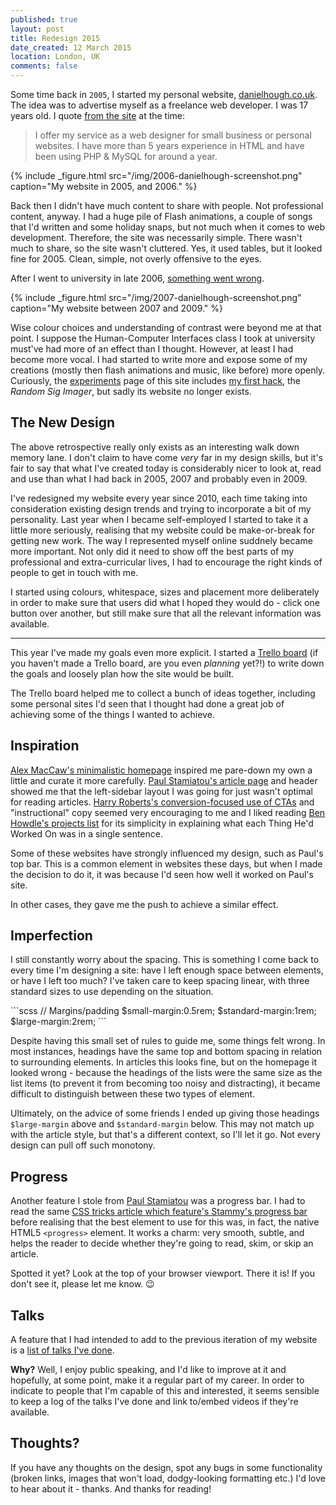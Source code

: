 ```yaml
---
published: true
layout: post
title: Redesign 2015
date_created: 12 March 2015
location: London, UK
comments: false
---
```


Some time back in `2005`, I started my personal website, [danielhough.co.uk](http://danielhough.co.uk). The idea was to advertise myself as a freelance web developer. I was 17 years old. I quote [from the site](http://web.archive.org/web/20060505042750/http://www.danielhough.co.uk/index.php?c=services) at the time:

> I offer my service as a web designer for small business or personal websites. I have more than 5 years experience in HTML and have been using PHP & MySQL for around a year.

{% include _figure.html src="/img/2006-danielhough-screenshot.png" caption="My website in 2005, and 2006." %}

Back then I didn't have much content to share with people. Not professional content, anyway. I had a huge pile of Flash animations, a couple of songs that I'd written and some holiday snaps, but not much when it comes to web development. Therefore, the site was necessarily simple. There wasn't much to share, so the site wasn't cluttered. Yes, it used tables, but it looked fine for 2005. Clean, simple, not overly offensive to the eyes.

After I went to university in late 2006, [something went wrong](http://web.archive.org/web/20070205105801/http://www.danielhough.co.uk/).

{% include _figure.html src="/img/2007-danielhough-screenshot.png" caption="My website between 2007 and 2009." %}

Wise colour choices and understanding of contrast were beyond me at that point. I suppose the Human-Computer Interfaces class I took at university must've had more of an effect than I thought. However, at least I had become more vocal. I had started to write more and expose some of my creations (mostly then flash animations and music, like before) more openly. Curiously, the [experiments](http://web.archive.org/web/20070205105349/http://www.danielhough.co.uk/index.php?c=experiments) page of this site includes [my first hack](/blog/my-first-hack), the *Random Sig Imager*, but sadly its website no longer exists.

## The New Design

The above retrospective really only exists as an interesting walk down memory lane. I don't claim to have come *very* far in my design skills, but it's fair to say that what I've created today is considerably nicer to look at, read and use than what I had back in 2005, 2007 and probably even in 2009.

I've redesigned my website every year since 2010, each time taking into consideration existing design trends and trying to incorporate a bit of my personality. Last year when I became self-employed I started to take it a little more seriously, realising that my website could be make-or-break for getting new work. The way I represented myself online suddnely became more important. Not only did it need to show off the best parts of my professional and extra-curricular lives, I had to encourage the right kinds of people to get in touch with me.

I started using colours, whitespace, sizes and placement more deliberately in order to make sure that users did what I hoped they would do - click one button over another, but still make sure that all the relevant information was available.

---

This year I've made my goals even more explicit. I started a [Trello board](https://trello.com/b/4jXXVO1f/danhough-com-redesign) (if you haven't made a Trello board, are you even *planning* yet?!) to write down the goals and loosely plan how the site would be built.

The Trello board helped me to collect a bunch of ideas together, including some personal sites I'd seen that I thought had done a great job of achieving some of the things I wanted to achieve.

## Inspiration

[Alex MacCaw's minimalistic homepage](http://alexmaccaw.com/) inspired me pare-down my own a little and curate it more carefully. [Paul Stamiatou's article page](http://paulstamatiou.com/traveling-and-photography-part-1/) and header showed me that the left-sidebar layout I was going for just wasn't optimal for reading articles. [Harry Roberts's conversion-focused use of CTAs](http://csswizardry.com/work/) and "instructional" copy seemed very encouraging to me and I liked reading [Ben Howdle's projects list](http://benhowdle.im/) for its simplicity in explaining what each Thing He'd Worked On was in a single sentence.

Some of these websites have strongly influenced my design, such as Paul's top bar. This is a common element in websites these days, but when I made the decision to do it, it was because I'd seen how well it worked on Paul's site.

In other cases, they gave me the push to achieve a similar effect.

## Imperfection

I still constantly worry about the spacing. This is something I come back to every time I'm designing a site: have I left enough space between elements, or have I left too much? I've taken care to keep spacing linear, with three standard sizes to use depending on the situation.

<aside markdown="1">
```scss
// Margins/padding
$small-margin:0.5rem;
$standard-margin:1rem;
$large-margin:2rem;
```
</aside>

Despite having this small set of rules to guide me, some things felt wrong. In most instances, headings have the same top and bottom spacing in relation to surrounding elements. In articles this looks fine, but on the homepage it looked wrong - because the headings of the lists were the same size as the list items (to prevent it from becoming too noisy and distracting), it became difficult to distinguish between these two types of element.

Ultimately, on the advice of some friends I ended up giving those headings `$large-margin` above and `$standard-margin` below. This may not match up with the article style, but that's a different context, so I'll let it go. Not every design can pull off such monotony.

## Progress

Another feature I stole from [Paul Stamiatou](http://paulstamatiou.com/) was a progress bar. I had to read the same [CSS tricks article which feature's Stammy's progress bar](https://css-tricks.com/reading-position-indicator/) before realising that the best element to use for this was, in fact, the native HTML5 `<progress>` element. It works a charm: very smooth, subtle, and helps the reader to decide whether they're going to read, skim, or skip an article.

Spotted it yet? Look at the top of your browser viewport. There it is! If you don't see it, please let me know. :wink:

## Talks

A feature that I had intended to add to the previous iteration of my website is a [list of talks I've done](/speaking).

**Why?** Well, I enjoy public speaking, and I'd like to improve at it and hopefully, at some point, make it a regular part of my career. In order to indicate to people that I'm capable of this and interested, it seems sensible to keep a log of the talks I've done and link to/embed videos if they're available.

## Thoughts?

If you have any thoughts on the design, spot any bugs in some functionality (broken links, images that won't load, dodgy-looking formatting etc.) I'd love to hear about it - thanks. And thanks for reading!
